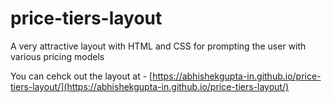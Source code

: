 # price-tiers-layout
A very attractive layout with HTML and CSS for prompting the user with various pricing models  

You can cehck out the layout at - [https://abhishekgupta-in.github.io/price-tiers-layout/](https://abhishekgupta-in.github.io/price-tiers-layout/)
